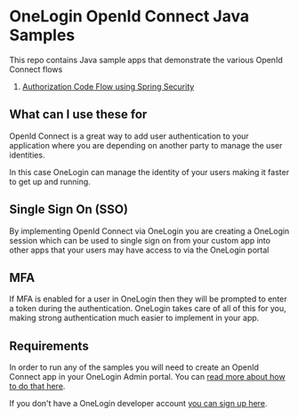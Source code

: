 # OneLogin OpenId Connect Java Samples

This repo contains Java sample apps that demonstrate the various OpenId Connect flows

1. [Authorization Code Flow using Spring Security](spring-boot-app)

## What can I use these for
OpenId Connect is a great way to add user authentication to your application
where you are depending on another party to manage the user identities.

In this case OneLogin can manage the identity of your users making it
faster to get up and running.

## Single Sign On (SSO)
By implementing OpenId Connect via OneLogin you are creating a OneLogin
session which can be used to single sign on from your custom app
into other apps that your users may have access to via the OneLogin portal

## MFA
If MFA is enabled for a user in OneLogin then they will be prompted to
enter a token during the authentication. OneLogin takes care of all of this
for you, making strong authentication much easier to implement in your app.

## Requirements
In order to run any of the samples you will need to create an OpenId Connect
app in your OneLogin Admin portal. You can [read more about how to do that here](https://developers.onelogin.com/openid-connect/connect-to-onelogin).

If you don't have a OneLogin developer account [you can sign up here](https://www.onelogin.com/developer-signup).